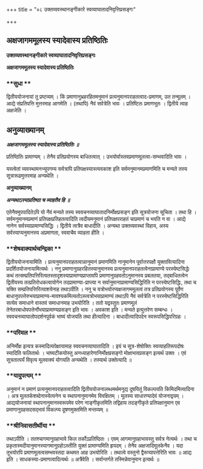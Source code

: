 +++
title = "०८ उक्तव्यवस्थानङ्गीकारे स्वव्याघातादनिवृत्तिप्रसङ्गः"

+++


## अक्षजागममूलस्य स्यादेवास्य प्रतिष्ठितिः

**उक्तव्यवस्थानङ्गीकारे स्वव्याघातादनिवृत्तिप्रसङ्गः**

**अक्षजागममूलस्य स्यादेवास्य प्रतिष्ठितिः**

### **सुधा **

द्वितीययोजनायां तु प्रष्टव्यम् । किं प्रमाणानुभ्रहरहितमनुमानं प्रत्यनुमानपराहतत्वाद-प्रमाणम्, उत तन्मूलम् । आद्ये संप्रतिपत्ति मुत्तरमाह आगमेति । (तथापि) नैवं सर्वत्रेति भावः । प्रतिष्टितः प्रमाणभूतः । द्वितीये त्वाह अक्षजेति ।

## **अनुव्याख्यानम्**

***अक्षजागममूलस्य स्यादेवास्य प्रतिष्ठितिः ॥***

प्रतिष्ठितिः प्रामाण्यम् । तेनैव प्रतिप्रयोगस्य बाधितत्वात् । उभयोर्वास्तवप्रमाणमूलत्वा-सम्भवादिति भावः ।

यस्त्वेतां व्यवस्थामनभ्युपगम्य सर्वत्रापि प्रतिपक्षस्यास्त्यवकाश इति सर्वमनुमानमप्रमाणमिति च मन्यते तस्य सूत्रारूढमुत्तरमाह अन्यथेति ।

**अनुव्याख्यानम्**

***अन्यथाऽस्याप्रतिष्ठा च व्याहतैव हि ॥***

एतेनैवमुपपादितेऽपि यो नैवं मन्यते तस्य स्ववचनव्याघातादनिर्मोक्षप्रसङ्ग इति सूत्रयोजना सूचिता । तथा हि । सर्वमनुमानमप्रमाणं प्रतिपक्षप्रतिहतत्वादिति त्वदीयमनुमानं प्रतिपक्षपराहतं चाप्रमाणं च भवति न वा । आद्ये नानेन सर्वस्याप्रामाण्यसिद्धिः । द्वितीये त्वत्रैव बाधादीति । अन्यथा उक्तव्यवस्थां विहाय, अस्य सर्वस्याप्यनुमानस्य अप्रमाणता, स्ववाचैव व्याहता हीति ।

### **शेषवाक्यार्थचन्द्रिका **

द्वितीययोजनायामिति । प्रत्यनुमानपराहतत्वान्नानुमानं प्रमाणमिति नानुमानेन पूर्वात्तरपक्षौ युक्तावित्यादिना प्रदर्शितयोजनायामित्यर्थः । ननु प्रमाणानुग्रहरहितस्यानुमानस्य प्रत्यनुमानपराहतत्वेनाप्रामाण्ये परस्येष्टसिद्धेः कथं तत्सम्प्रतिपत्तिरित्यतस्तादृशस्याप्रामाण्यप्राप्तावपि प्रमाणानुग्रहवतोऽनुमानस्य प्रबलतया, तद्बाधितत्वेन द्वितीयस्य तत्प्रतिरोधकत्वायोगेन तदप्रामाण्या-प्राप्त्या न सर्वानुमानाप्रामाण्यसिद्धिरिति न परस्येष्टसिद्धिः, तथा च यक्ति सम्प्रतिपत्तिरित्याशयेनाह तथाऽपीति । ननु च यत्रोभयोरप्यक्षजागममूलत्वं तत्र प्रतिप्रयोगस्य पूर्वेण बाधानुपपत्तेरुभयाप्रामाण्य-मावश्यकमित्यतोऽस्त्वत्रोभयाप्रामाण्यं तथाऽपि नैवं सर्वत्रेति न परस्येष्टसिद्धिरिति सत्येव समाधाने वास्तवं समाधानमाह उभयोरिति । ततो यद्वस्तुतः प्रमाणमूलं तेनेतरबाधोपपत्तेर्नोभयाप्रामाण्यप्रसङ्ग इति भावः । अवकाश इति । मन्यते इत्युत्तरेण सम्बन्धः । स्ववचनव्याघातोपदर्शनपूर्वकं भाष्यं योजयति तथा हीत्यादिना । बाधादीत्यादिपदेन स्वरूपसिद्धिपरिग्रहः ।

### **परिमल **

अनिर्मोक्ष इत्यत्र कस्मादित्यपेक्षायामाह स्ववचनव्याघातादिति । इयं च सूत्र-शेषोक्तिः स्वव्याहतिरूपदोषः स्यादिति फलितार्थः । भाष्यटीकयोस्तु अनध्याहारेणानिर्मोक्षप्रसङ्गो मोक्षाभावप्रसङ्ग इत्यर्थ उक्तः । एवं सूत्रतात्पर्यं विवृत्य मूलवाक्यं योगयति अन्यथेति । तस्यार्थ उक्तेत्यादि ॥

### **यादुपत्यम् **

अनुमानं न प्रमाणं प्रत्यनुमानपराहतत्वादिति द्वितीययोजनालब्धमर्थमनूद्य दूषयितुं विकल्पयति किमिदमित्यादिना । अत्र मूलतर्कशब्देनास्येत्यनेन च स्थापनानुमानमेव विवक्षितम् । मूलस्य साधारण्यादेवं योजनाद्वयम् । आद्ययोजनायां स्थापनानुमानस्वरूपमेव परेण नाङ्गीकृतमिति तद्विहाय तदङ्गीकृते प्रतिपक्षानुमान एव प्रमाणानुग्रहसदसद्भावं विकल्प्य दूषणमुक्तमिति मन्तव्यम् ॥

### **श्रीनिवासतीर्थीया **

तथाऽपीति । ततश्चागमानुग्रहाभावे किल तर्कोऽप्रतिष्ठितः । एवम् आगमानुग्रहाभावस्तु सर्वत्र नेत्यर्थः । तथा च प्रकृतास्मदीयानुमानस्यागमानुग्रहोऽस्तीति युक्तं प्रामाण्यमिति हृयदम् । तेनैव अक्षजादिमूलकेनैव । यदा तूभयोरपि प्रमाणमूलत्वसम्भवस्तदा कथमत आह उभयोरिति । तथात्वे वस्तुनो द्वैरूप्यापत्तेरिति भावः ॥ आद्य इति । साधकस्या-प्रमाणत्वादित्यर्थः ॥ अत्रैवेति । सर्वान्तर्गते तस्मिन्नेवानुमान इत्यर्थः ॥





